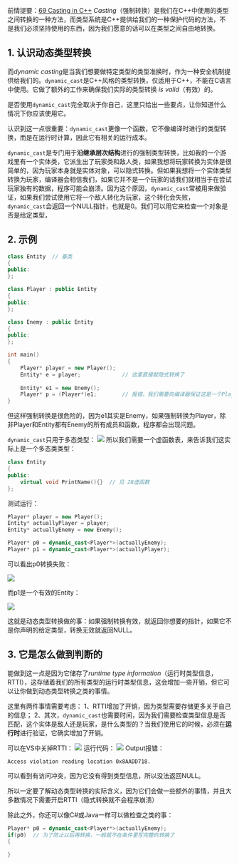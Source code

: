 前情提要：[69 Casting in C++](69%20Casting%20in%20C++.md)
*Casting*（强制转换）是我们在C++中使用的类型之间转换的一种方法，而类型系统是C++提供给我们的一种保护代码的方法，不是我们必须坚持使用的东西，因为我们愿意的话可以在类型之间自由地转换。

## 1. 认识动态类型转换

而*dynamic casting*是当我们想要做特定类型的类型准换时，作为一种安全机制提供给我们的。`dynamic_cast`是C++风格的类型转换，仅适用于C++，不能在C语言中使用。它做了额外的工作来确保我们实际的类型转换 *is valid*（有效）的。

是否使用`dynamic_cast`完全取决于你自己，这里只给出一些要点，让你知道什么情况下你应该使用它。

认识到这一点很重要：`dynamic_cast`更像一个函数，它不像编译时进行的类型转换，而是在运行时计算，因此它有相关的运行成本。

`dynamic_cast`是专门用于**沿继承层次结构**进行的强制类型转换，比如我的一个游戏里有一个实体类，它派生出了玩家类和敌人类，如果我想将玩家转换为实体是很简单的，因为玩家本身就是实体对象，可以隐式转换。但如果我想将一个实体类型转换为玩家，编译器会相信我们，如果它并不是一个玩家的话我们就相当于在尝试玩家独有的数据，程序可能会崩溃。因为这个原因，`dynamic_cast`常被用来做验证，如果我们尝试使用它将一个敌人转化为玩家，这个转化会失败，`dynamic_cast`会返回一个NULL指针，也就是0。我们可以用它来检查一个对象是否是给定类型，

## 2. 示例

```cpp
class Entity  // 基类
{
public:
};

class Player : public Entity  
{
public:
};

class Enemy : public Entity
{
public:
};

int main()
{
	Player* player = new Player();
	Entity* e = player;             // 这里直接就隐式转换了
	
	Entity* e1 = new Enemy();
	Player* p = (Player*)e1;        // 报错，我们需要向编译器保证这是一个Player
}
```
但这样强制转换是很危险的，因为e1其实是Enemy，如果强制转换为Player，除非Player和Entity都有Enemy的所有成员和函数，程序都会出现问题。

`dynamic_cast`只用于多态类型：
![](Pasted%20image%2020230729200942.png)
所以我们需要一个虚函数表，来告诉我们这实际上是一个多态类类型：
```cpp
class Entity
{
public:
	virtual void PrintName(){}  // 见 28虚函数
};
```

测试运行：
```cpp
Player* player = new Player();
Entity* actuallyPlayer = player;
Entity* actuallyEnemy = new Enemy();

Player* p0 = dynamic_cast<Player*>(actuallyEnemy);
Player* p1 = dynamic_cast<Player*>(actuallyPlayer);
```

可以看出p0转换失败：

![](Pasted%20image%2020230729201539.png)

而p1是一个有效的Entity：

![](Pasted%20image%2020230729201636.png)

这就是动态类型转换做的事：如果强制转换有效，就返回你想要的指针，如果它不是你声明的给定类型，转换无效就返回NULL。

## 3. 它是怎么做到判断的

能做到这一点是因为它储存了*runtime type information*（运行时类型信息，RTTI），这存储着我们的所有类型的运行时类型信息，这会增加一些开销，但它可以让你做到动态类型转换之类的事情。

这里有两件事情需要考虑：
1、RTTI增加了开销，因为类型需要存储更多关于自己的信息；
2、其次，`dynamic_cast`也需要时间，因为我们需要检查类型信息是否匹配，这个实体是敌人还是玩家，是什么类型的？当我们使用它的时候，必须在**运行时**进行验证，它确实增加了开销。

可以在VS中关掉RTTI：
![](Pasted%20image%2020230729202545.png)
运行代码：
![](Pasted%20image%2020230729202625.png)
Output报错： 
```text
Access violation reading location 0x8AADD718.
```

可以看到有访问冲突，因为它没有得到类型信息，所以没法返回NULL。

所以一定要了解动态类型转换的实际含义，因为它们会做一些额外的事情，并且大多数情况下需要开启RTTI（隐式转换就不会程序崩溃）

除此之外，你还可以像C#或Java一样可以做检查之类的事：
```cpp
Player* p0 = dynamic_cast<Player*>(actuallyEnemy);
if(p0)  // 为了防止以后再转换，一般就不在条件里写完整的转换了
{
	
}
```